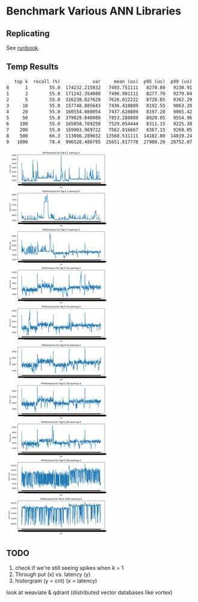 # Benchmark Various ANN Libraries

## Replicating
See [runbook](RUNBOOK.md). 

## Temp Results
```
   top k  recall (%)            var     mean (us)  p95 (us)  p99 (us)
0      1        55.0  174232.215832   7493.751111   8270.80   9230.91
1      2        55.0  171242.354088   7496.981111   8277.70   9279.04
2      5        55.0  316238.827628   7626.012222   8728.85   9362.29
3     10        55.0  157748.885643   7436.418889   8192.55   9063.20
4     20        55.0  160554.080054   7437.628889   8197.20   9065.42
5     50        55.0  379029.840988   7853.288889   8920.05   9554.96
6    100        55.0  165858.769258   7529.054444   8311.15   9225.38
7    200        55.0  169903.969722   7562.016667   8367.15   9269.05
8    500        66.3  113086.289032  13568.531111  14182.80  14819.24
9   1000        78.4  996520.486795  25651.817778  27980.20  28752.07
```
![output](output.png)

## TODO
1. check if we're still seeing spikes when k = 1
2. Through put (x) vs. latency (y)
3. historgram (y = cnt) (x = latency)
 
look at weaviate & qdrant (distributed vector databases like vortex)
